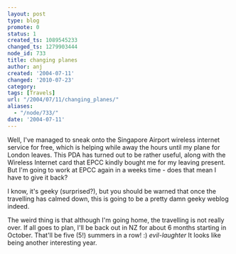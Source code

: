 ```yaml
---
layout: post
type: blog
promote: 0
status: 1
created_ts: 1089545233
changed_ts: 1279903444
node_id: 733
title: changing planes
author: anj
created: '2004-07-11'
changed: '2010-07-23'
category:
tags: [Travels]
url: "/2004/07/11/changing_planes/"
aliases:
  - "/node/733/"
date: '2004-07-11'
---
```

Well, I've managed to sneak onto the Singapore Airport wireless internet service for free, which is helping while away the hours until my plane for London leaves.  This PDA has turned out to be rather useful, along with the Wireless Internet card that EPCC kindly bought me for my leaving present.  But I'm going to work at EPCC again in a weeks time - does that mean I have to give it back?
<!--break-->
I know, it's geeky (surprised?), but you should be warned that once the travelling has calmed down, this is going to be a pretty damn geeky weblog indeed.  

The weird thing is that although I'm going home, the travelling is not really over.  If all goes to plan, I'll be back out in NZ for about 6 months starting in October.  That'll be five (5!) summers in a row! :) *evil-laughter*  It looks like being another interesting year.
